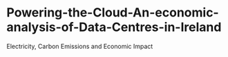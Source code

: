 # Powering-the-Cloud-An-economic-analysis-of-Data-Centres-in-Ireland
Electricity, Carbon Emissions and Economic Impact
